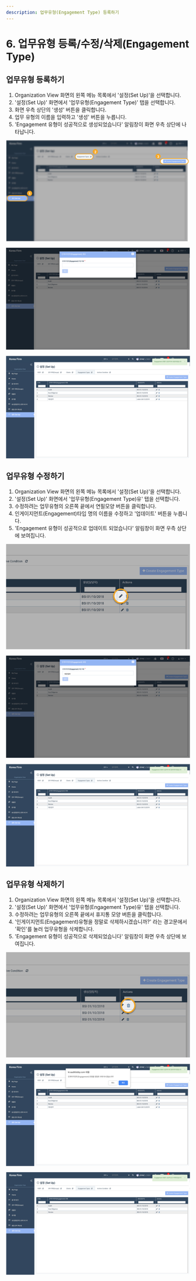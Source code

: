 ```yaml
---
description: 업무유형(Engagement Type) 등록하기
---
```


# 6. 업무유형 등록/수정/삭제\(Engagement Type\)

## 업무유형 등록하기  

1. Organization View 화면의 왼쪽 메뉴 목록에서 '설정\(Set Up\)'을 선택합니다. 
2. '설정\(Set Up\)' 화면에서 '업무유형\(Engagement Type\)' 탭을 선택합니다. 
3. 화면 우측 상단의 '생성' 버튼을 클릭합니다. 
4. 업무 유형의 이름을 입력하고 '생성' 버튼을 누릅니다.
5. 'Engagement 유형이 성공적으로 생성되었습니다' 알림창이 화면 우측 상단에 나타납니다.   

![](../../.gitbook/assets/a_6_1.jpg)

![](../../.gitbook/assets/a_6_2.jpg)

![](../../.gitbook/assets/a_6_3.jpg)

## 업무유형 수정하기  

1. Organization View 화면의 왼쪽 메뉴 목록에서 '설정\(Set Up\)'을 선택합니다. 
2. '설정\(Set Up\)' 화면에서 '업무유형\(Engagement Type\)유' 탭을 선택합니다. 
3. 수정하려는 업무유형의 오른쪽 끝에서 연필모양 버튼을 클릭합니다. 
4. 인게이지먼트\(Engagement\)타입 명의 이름을 수정하고 '업데이트' 버튼을 누릅니다.  
5. 'Engagement 유형이 성공적으로 업데이트 되었습니다' 알림창이 화면 우측 상단에 보여집니다.

![](../../.gitbook/assets/a_6_4.jpg)

![](../../.gitbook/assets/a_6_5.jpg)

![](../../.gitbook/assets/a_6_6.jpg)

## 업무유형 삭제하기  

1. Organization View 화면의 왼쪽 메뉴 목록에서 '설정\(Set Up\)'을 선택합니다.
2. '설정\(Set Up\)' 화면에서 '업무유형\(Engagement Type\)유' 탭을 선택합니다.
3. 수정하려는 업무유형의 오른쪽 끝에서 휴지통 모양 버튼을 클릭합니다.
4. '인게이지먼트\(Engagement\)유형을 정말로 삭제하시겠습니까?' 라는 경고문에서 '확인'를 눌러 업무유형을 삭제합니다.  
5. 'Engagement 유형이 성공적으로 삭제되었습니다' 알림창이 화면 우측 상단에 보여집니다.

![](../../.gitbook/assets/a_6_7.jpg)

![](../../.gitbook/assets/a_6_8.jpg)

![](../../.gitbook/assets/a_6_9.jpg)

